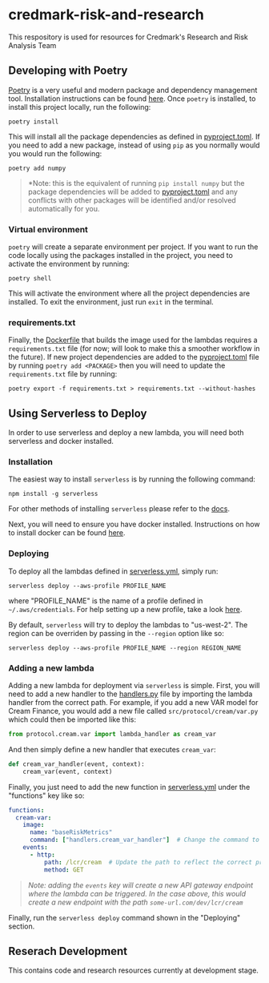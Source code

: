 # credmark-risk-and-research

This respository is used for resources for Credmark's Research and Risk Analysis Team

## Developing with Poetry

[Poetry](https://python-poetry.org/) is a very useful and modern package and dependency management tool. Installation instructions can be found [here](https://python-poetry.org/docs/#installation). Once `poetry` is installed, to install this project locally, run the following:

```shell
poetry install
```

This will install all the package dependencies as defined in [pyproject.toml](./pyproject.toml). If you need to add a new package, instead of using `pip` as you normally would you would run the following:

```shell
poetry add numpy
```

> *Note: this is the equivalent of running `pip install numpy` but the package dependencies will be added to [pyproject.toml](./pyproject.toml) and any conflicts with other packages will be identified and/or resolved automatically for you.

### Virtual environment

`poetry` will create a separate environment per project. If you want to run the code locally using the packages installed in the project, you need to activate the environment by running:

```shell
poetry shell
```

This will activate the environment where all the project dependencies are installed. To exit the environment, just run `exit` in the terminal.

### requirements.txt

Finally, the [Dockerfile](./Dockerfile) that builds the image used for the lambdas requires a `requirements.txt` file (for now; will look to make this a smoother workflow in the future). If new project dependencies are added to the [pyproject.toml](./pyproject.toml) file by running `poetry add <PACKAGE>` then you will need to update the `requirements.txt` file by running:

```shell
poetry export -f requirements.txt > requirements.txt --without-hashes
```

## Using Serverless to Deploy

In order to use serverless and deploy a new lambda, you will need both serverless and docker installed.

### Installation

The easiest way to install `serverless` is by running the following command:

```shell
npm install -g serverless
```

For other methods of installing `serverless` please refer to the [docs](https://www.serverless.com/framework/docs/getting-started).

Next, you will need to ensure you have docker installed. Instructions on how to install docker can be found [here](https://docs.docker.com/get-docker/).

### Deploying

To deploy all the lambdas defined in [serverless.yml](./serverless.yml), simply run:

```shell
serverless deploy --aws-profile PROFILE_NAME
```

where "PROFILE_NAME" is the name of a profile defined in `~/.aws/credentials`. For help setting up a new profile, take a look [here](https://docs.aws.amazon.com/cli/latest/userguide/cli-configure-profiles.html).

By default, `serverless` will try to deploy the lambdas to "us-west-2". The region can be overriden by passing in the `--region` option like so:

```shell
serverless deploy --aws-profile PROFILE_NAME --region REGION_NAME
```

### Adding a new lambda

Adding a new lambda for deployment via `serverless` is simple. First, you will need to add a new handler to the [handlers.py](./src/handlers.py) file by importing the lambda handler from the correct path. For example, if you add a new VAR model for Cream Finance, you would add a new file called `src/protocol/cream/var.py` which could then be imported like this:

```python
from protocol.cream.var import lambda_handler as cream_var
```

And then simply define a new handler that executes `cream_var`:

```python
def cream_var_handler(event, context):
    cream_var(event, context)
```

Finally, you just need to add the new function in [serverless.yml](./serverless.yml) under the "functions" key like so:

```yaml
functions:
  cream-var:
    image:
      name: "baseRiskMetrics"
      command: ["handlers.cream_var_handler"]  # Change the command to use the name of the handler defined in handlers.py
    events:
      - http:
          path: /lcr/cream  # Update the path to reflect the correct protocol and metric being used
          method: GET
```

> *Note: adding the `events` key will create a new API gateway endpoint where the lambda can be triggered. In the case above, this would create a new endpoint with the path `some-url.com/dev/lcr/cream`*

Finally, run the `serverless deploy` command shown in the "Deploying" section.

## Reserach Development

This contains code and research resources currently at development stage.
